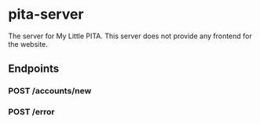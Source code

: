 pita-server
===========

The server for My Little PITA. This server does not provide
any frontend for the website.

## Endpoints

### POST /accounts/new

### POST /error

